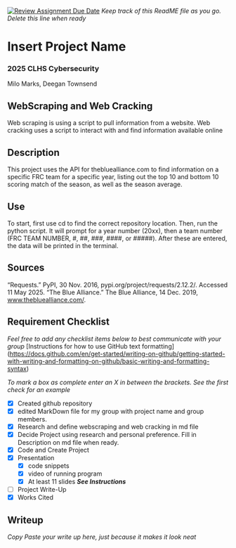 [![Review Assignment Due Date](https://classroom.github.com/assets/deadline-readme-button-22041afd0340ce965d47ae6ef1cefeee28c7c493a6346c4f15d667ab976d596c.svg)](https://classroom.github.com/a/L5GNwFiz)
_Keep track of this ReadME file as you go. Delete this line when ready_ 
# Insert Project Name
### 2025 CLHS Cybersecurity
Milo Marks, Deegan Townsend

## WebScraping and Web Cracking
Web scraping is using a script to pull information from a website.
Web cracking uses a script to interact with and find information available online

## Description
This project uses the API for thebluealliance.com to find information on a specific FRC team for a specific year, listing out the top 10 and bottom 10 scoring match of the season, as well as the season average.

## Use
To start, first use cd to find the correct repository location. Then, run the python script. It will prompt for a year number (20xx), then a team number (FRC TEAM NUMBER, #, ##, ###, ####, or #####). After these are entered, the data will be printed in the terminal.

## Sources
   “Requests.” PyPI, 30 Nov. 2016, pypi.org/project/requests/2.12.2/. Accessed 11 May 2025.
   “The Blue Alliance.” The Blue Alliance, 14 Dec. 2019, www.thebluealliance.com/.

## Requirement Checklist
_Feel free to add any checklist items below to best communicate with your group_
[Instructions for how to use GitHub text formatting] (https://docs.github.com/en/get-started/writing-on-github/getting-started-with-writing-and-formatting-on-github/basic-writing-and-formatting-syntax) 

_To mark a box as complete enter an X in between the brackets. See the first check for an example_
- [X] Created github repository
- [X] edited MarkDown file for my group with project name and group members.
- [X] Research and define webscraping and web cracking in md file
- [X] Decide Project using research and personal preference. Fill in Description on md file when ready.
- [X] Code and Create Project
- [X] Presentation
   - [X] code snippets
   - [X] video of running program
   - [X] At least 11 slides **_See Instructions_**
- [ ] Project Write-Up
- [X] Works Cited

## Writeup
_Copy Paste your write up here, just because it makes it look neat_
